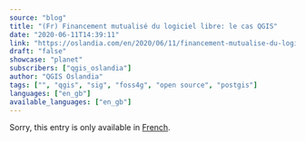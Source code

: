 ```yaml
---
source: "blog"
title: "(Fr) Financement mutualisé du logiciel libre: le cas QGIS"
date: "2020-06-11T14:39:11"
link: "https://oslandia.com/en/2020/06/11/financement-mutualise-du-logiciel-libre-le-cas-qgis/"
draft: "false"
showcase: "planet"
subscribers: ["qgis_oslandia"]
author: "QGIS Oslandia"
tags: ["", "qgis", "sig", "foss4g", "open source", "postgis"]
languages: ["en_gb"]
available_languages: ["en_gb"]
---
```


<p class="qtranxs-available-languages-message qtranxs-available-languages-message-en">Sorry, this entry is only available in <a class="qtranxs-available-language-link qtranxs-available-language-link-fr" href="http://oslandia.com/fr/tag/qgis-en/feed/atom/" title="Fr">French</a>.</p>
